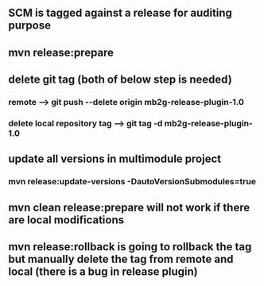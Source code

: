 ## SCM is tagged against a release for auditing purpose
## mvn release:prepare
## delete git tag (both of below step is needed)
### remote --> git push --delete origin mb2g-release-plugin-1.0
### delete local repository tag --> git tag -d mb2g-release-plugin-1.0   
## update all versions in multimodule project
### mvn release:update-versions -DautoVersionSubmodules=true
## mvn clean release:prepare will not work if there are local modifications
## mvn release:rollback is going to rollback the tag but manually delete the tag from remote and local (there is a bug in release plugin)

